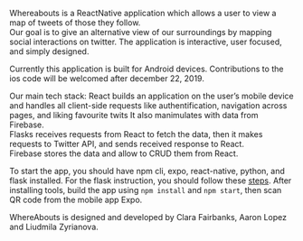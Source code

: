 Whereabouts is a ReactNative application which allows a user to view a map of tweets of those they follow.  
Our goal is to give an alternative view of our surroundings by mapping social interactions on twitter.
The application is interactive, user focused, and simply designed.  

Currently this application is built for Android devices.  Contributions to the ios code will be welcomed after december 22, 2019.

Our main tech stack:
React builds an application on the user’s mobile device and handles all client-side requests like authentification, navigation across pages, and liking favourite twits It also manimulates with data from Firebase. </br>
Flasks receives requests from React to fetch the data, then it makes requests to Twitter API, and sends received response to React.</br>
Firebase stores the data and allow to CRUD them from React.

To start the app, you should have npm cli, expo, react-native, python, and flask installed.
For the flask instruction, you should follow these [steps](https://github.com/aaron-loz/Whereabouts/blob/master/flask-server/README.txt).
After installing tools, build the app using `npm install` and `npm start`, then scan QR code from the mobile app Expo.

 
 
WhereAbouts is designed and developed by Clara Fairbanks, Aaron Lopez and Liudmila Zyrianova.

